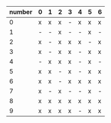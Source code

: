| number | 0   | 1   | 2   | 3   | 4   | 5   | 6   |
| ------ | --- | --- | --- | --- | --- | --- | --- |
| 0      | x   | x   | x   | -   | x   | x   | x   |
| 1      | -   | -   | x   | -   | -   | x   | -   |
| 2      | x   | -   | x   | x   | x   | -   | x   |
| 3      | x   | -   | x   | x   | -   | x   | x   |
| 4      | -   | x   | x   | x   | -   | x   | -   |
| 5      | x   | x   | -   | x   | -   | x   | x   |
| 6      | x   | x   | -   | x   | x   | x   | x   |
| 7      | x   | -   | x   | -   | -   | x   | -   |
| 8      | x   | x   | x   | x   | x   | x   | x   |
| 9      | x   | x   | x   | x   | -   | x   | x   |